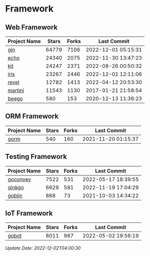 # Framework

## Web Framework
| Project Name | Stars | Forks | Last Commit |
| ------------ | ----- | ----- | ----------- |
| [gin](https://github.com/gin-gonic/gin) | 64779 | 7106 | 2022-12-01 05:15:31 |
| [echo](https://github.com/labstack/echo) | 24340 | 2075 | 2022-11-30 13:47:23 |
| [kit](https://github.com/go-kit/kit) | 24247 | 2371 | 2022-08-26 00:50:32 |
| [iris](https://github.com/kataras/iris) | 23267 | 2446 | 2022-12-01 12:11:06 |
| [revel](https://github.com/revel/revel) | 12782 | 1413 | 2022-04-12 20:53:30 |
| [martini](https://github.com/go-martini/martini) | 11543 | 1130 | 2017-01-21 21:58:54 |
| [beego](https://github.com/astaxie/beego) | 580 | 153 | 2020-12-13 11:36:23 |

## ORM Framework
| Project Name | Stars | Forks | Last Commit |
| ------------ | ----- | ----- | ----------- |
| [gorm](https://github.com/jinzhu/gorm) | 540 | 160 | 2021-11-20 01:15:37 |

## Testing Framework
| Project Name | Stars | Forks | Last Commit |
| ------------ | ----- | ----- | ----------- |
| [goconvey](https://github.com/smartystreets/goconvey) | 7522 | 531 | 2022-05-17 18:39:55 |
| [ginkgo](https://github.com/onsi/ginkgo) | 6629 | 581 | 2022-11-19 17:04:29 |
| [goblin](https://github.com/franela/goblin) | 868 | 73 | 2021-10-03 14:34:22 |

## IoT Framework
| Project Name | Stars | Forks | Last Commit |
| ------------ | ----- | ----- | ----------- |
| [gobot](https://github.com/hybridgroup/gobot) | 8011 | 987 | 2022-05-02 19:56:19 |

*Update Date: 2022-12-02T04:00:30*